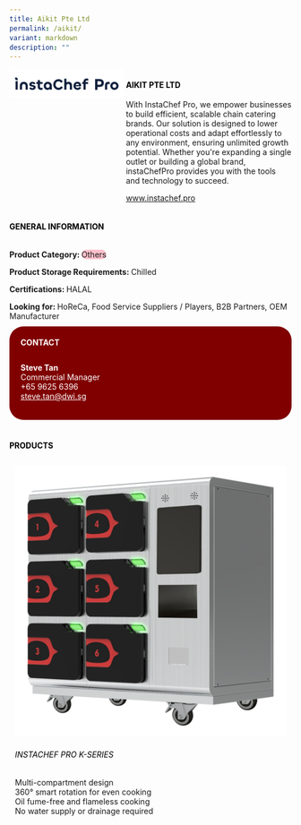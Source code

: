 ```yaml
---
title: Aikit Pte Ltd
permalink: /aikit/
variant: markdown
description: ""
---
```

<div class="flex-paragraph">
	<div style="display: flex; flex-wrap: wrap;" class="flex-container">
		<div style="flex: 1 1 40%; display: block;" class="card sgds">
			<img src="/images/Aikit/aikit_logo.png">
		</div>
		<div style="flex: 1 1 58%; display: block; margin-left: 3px" class="card-sgds">
			<h4 style="text-transform: uppercase; color: black;"><b>Aikit Pte Ltd</b></h4>
			<p>With InstaChef Pro, we empower businesses to build efficient, scalable chain catering brands. Our solution is designed to lower operational costs and adapt effortlessly to any environment, ensuring unlimited growth potential. Whether you're expanding a single outlet or building a global brand, instaChefPro provides you with the tools and technology to succeed.</p>
			<p><a target="_blank" href="https://www.instachef.pro">www.instachef.pro</a></p>
		</div>
	</div>
</div>

<h4 style="text-transform: uppercase; color: black;">
	<b>General Information</b>
</h4>
<div style="display: flex; flex-wrap: wrap;" class="flex-container">
	<div style="flex: 1 1 65%; display: block; align-self: stretch" class="card sgds">
		<div class="flex-paragraph">
			<p>
				<b>Product Category: </b>
				<span style="background-color: pink; border-radius: 10px;">Others</span>
			</p>
			<p>
				<b>Product Storage Requirements: </b>Chilled
			</p>
			<p>
				<b>Certifications: </b>HALAL
			</p>
			<p style="margin-bottom: 10px;">
				<b>Looking for: </b>HoReCa, Food Service Suppliers / Players, B2B Partners, OEM Manufacturer
			</p>
		</div>
	</div>
	<div style="flex: 1 1 35%; padding: 10px; display: block; background-color: maroon; border-radius: 25px; align-self: center;" class="card sgds">
		<h4 style="color: white; margin-top: 10px; margin-left: 10px;">CONTACT</h4>
		<div class="flex-paragraph">
			<p style="padding: 10px; color: white;">
				<b>Steve Tan</b>
				<br>Commercial Manager<br>+65 9625 6396<br>
				<a style="color: white;" href="mailto:steve.tan@dwi.sg">steve.tan@dwi.sg</a>
			</p>
		</div>
	</div>
</div>
<br>
<h4 style="text-transform: uppercase; color: black;">
	<b>Products</b>
</h4>
<div style="display: flex; flex-wrap: wrap;">
	<div style="flex: 1 1 47%; margin: 10px; display: block;" class="card sgds">
		<div style="display: block;" class="flex-image">
			<img src="/images/Aikit/aikit_product_01.jpg">
		</div>
		<div class="flex-paragraph">
			<h6 style="text-transform: uppercase; color: black;">InstaChef Pro K-Series</h6>
			<p>Multi-compartment design<br>360° smart rotation for even cooking<br>Oil fume-free and flameless cooking<br>No water supply or drainage required</p>
		</div>
	</div>
</div>